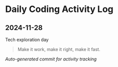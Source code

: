 # Daily Coding Activity Log

## 2024-11-28

Tech exploration day

> Make it work, make it right, make it fast.

*Auto-generated commit for activity tracking*
